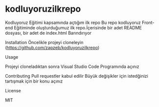 # kodluyoruzilkrepo

Kodluyoruz Eğitimi kapsamında açtığım ilk repo
Bu repo kodluyoruz Front-end Eğitiminde oluşturduğumuz ilk repo.İçerisinde bir adet README dosyası, bir adet de index.html Barındırıyor

Installation
Öncelikle projeyi cloneleyin (https://github.com/zapzeb/kodluyoruzilkrepo)

Usage

Projeyi cloneladıktan sonra Visual Studio Code Programında açınız

Contributing
Pull requestler kabul edilir Büyük değişikler için istedğinizi tartışmak için bir konu açınız


License

MIT
